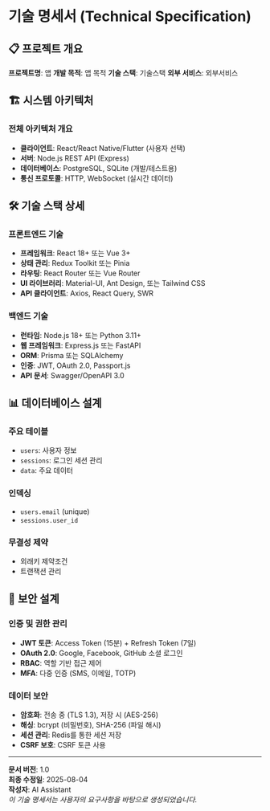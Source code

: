 # 기술 명세서 (Technical Specification)

## 📋 프로젝트 개요
**프로젝트명**: 앱
**개발 목적**: 앱 목적
**기술 스택**: 기술스택
**외부 서비스**: 외부서비스

## 🏗️ 시스템 아키텍처
### 전체 아키텍처 개요
- **클라이언트**: React/React Native/Flutter (사용자 선택)
- **서버**: Node.js REST API (Express)
- **데이터베이스**: PostgreSQL, SQLite (개발/테스트용)
- **통신 프로토콜**: HTTP, WebSocket (실시간 데이터)

## 🛠️ 기술 스택 상세
### 프론트엔드 기술
- **프레임워크**: React 18+ 또는 Vue 3+
- **상태 관리**: Redux Toolkit 또는 Pinia
- **라우팅**: React Router 또는 Vue Router
- **UI 라이브러리**: Material-UI, Ant Design, 또는 Tailwind CSS
- **API 클라이언트**: Axios, React Query, SWR

### 백엔드 기술
- **런타임**: Node.js 18+ 또는 Python 3.11+
- **웹 프레임워크**: Express.js 또는 FastAPI
- **ORM**: Prisma 또는 SQLAlchemy
- **인증**: JWT, OAuth 2.0, Passport.js
- **API 문서**: Swagger/OpenAPI 3.0

## 📊 데이터베이스 설계
### 주요 테이블
- `users`: 사용자 정보
- `sessions`: 로그인 세션 관리
- `data`: 주요 데이터

### 인덱싱
- `users.email` (unique)
- `sessions.user_id`

### 무결성 제약
- 외래키 제약조건
- 트랜잭션 관리

## 🔐 보안 설계
### 인증 및 권한 관리
- **JWT 토큰**: Access Token (15분) + Refresh Token (7일)
- **OAuth 2.0**: Google, Facebook, GitHub 소셜 로그인
- **RBAC**: 역할 기반 접근 제어
- **MFA**: 다중 인증 (SMS, 이메일, TOTP)

### 데이터 보안
- **암호화**: 전송 중 (TLS 1.3), 저장 시 (AES-256)
- **해싱**: bcrypt (비밀번호), SHA-256 (파일 해시)
- **세션 관리**: Redis를 통한 세션 저장
- **CSRF 보호**: CSRF 토큰 사용

---
**문서 버전**: 1.0  
**최종 수정일**: 2025-08-04  
**작성자**: AI Assistant  
*이 기술 명세서는 사용자의 요구사항을 바탕으로 생성되었습니다.*